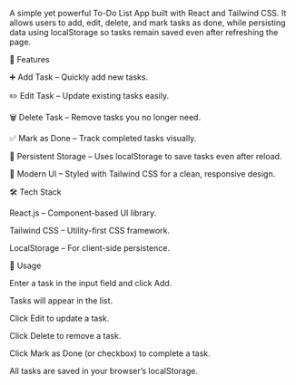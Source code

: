 A simple yet powerful To-Do List App built with React and Tailwind CSS.
It allows users to add, edit, delete, and mark tasks as done, while persisting data using localStorage so tasks remain saved even after refreshing the page.

🚀 Features

  ➕ Add Task – Quickly add new tasks.

  ✏️ Edit Task – Update existing tasks easily.

  🗑️ Delete Task – Remove tasks you no longer need.

  ✅ Mark as Done – Track completed tasks visually.

  💾 Persistent Storage – Uses localStorage to save tasks even after reload.

  🎨 Modern UI – Styled with Tailwind CSS for a clean, responsive design.

🛠️ Tech Stack

  React.js – Component-based UI library.

  Tailwind CSS – Utility-first CSS framework.

  LocalStorage – For client-side persistence.

🎯 Usage

  Enter a task in the input field and click Add.

  Tasks will appear in the list.

  Click Edit to update a task.

  Click Delete to remove a task.

  Click Mark as Done (or checkbox) to complete a task.

  All tasks are saved in your browser’s localStorage.
